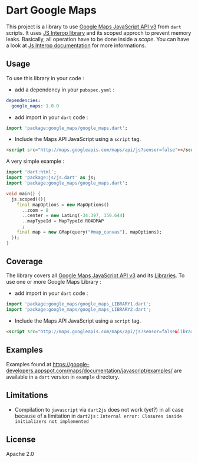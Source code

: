Dart Google Maps
================

This project is a library to use [Google Maps JavaScript API v3](https://developers.google.com/maps/documentation/javascript/) from `dart` scripts.
It uses [JS Interop library](https://github.com/dart-lang/js-interop) and its scoped approch to prevent memory leaks. Basically, all operation have to be done inside a *scope*. You can have a look at [Js Interop documentation](http://dart-lang.github.com/js-interop/docs/js.html) for more informations.

## Usage ##
To use this library in your code :
* add a dependency in your `pubspec.yaml` :

```yaml
dependencies:
  google_maps: 1.0.0
```

* add import in your `dart` code :

```dart
import 'package:google_maps/google_maps.dart';
```

* Include the Maps API JavaScript using a `script` tag.

```html
<script src="http://maps.googleapis.com/maps/api/js?sensor=false"></script>
```

A very simple example : 
```dart
import 'dart:html';
import 'package:js/js.dart' as js;
import 'package:google_maps/google_maps.dart';

void main() {
  js.scoped((){
    final mapOptions = new MapOptions()
      ..zoom = 8
      ..center = new LatLng(-34.397, 150.644)
      ..mapTypeId = MapTypeId.ROADMAP
      ;
    final map = new GMap(query("#map_canvas"), mapOptions);
  });
}
```

## Coverage ##
The library covers all [Google Maps JavaScript API v3](https://developers.google.com/maps/documentation/javascript/) and its [Libraries](https://developers.google.com/maps/documentation/javascript/libraries).
To use one or more Google Maps Library : 
* add import in your `dart` code :

```dart
import 'package:google_maps/google_maps_LIBRARY1.dart';
import 'package:google_maps/google_maps_LIBRARY2.dart';
```

* Include the Maps API JavaScript using a `script` tag.

```html
<script src="http://maps.googleapis.com/maps/api/js?sensor=false&libraries=LIBRARY1,LIBRARY2"></script>
```

## Examples ##
Examples found at https://google-developers.appspot.com/maps/documentation/javascript/examples/ are available in a `dart` version in `example` directory.

## Limitations ##
* Compilation to `javascript` via `dart2js` does not work (yet?) in all case because of a limitation in `dart2js` : `Internal error: Closures inside initializers not implemented`

## License ##
Apache 2.0
